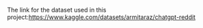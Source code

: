 The link for the dataset used in this project:https://www.kaggle.com/datasets/armitaraz/chatgpt-reddit
